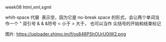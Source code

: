 week08
html,xml,sgml

whilt-space 代替 &nbsp;表示空，因为它是 no-break space 的形式，会让两个单词当作一个
&quot; 双引号 &
&amp;   &符号
&lt;  小于  &gt; 大于，  也可以当作 尖括号的开始和结束标记

图片: https://uploader.shimo.im/f/os848PShOUrU0iW2.png